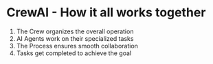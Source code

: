 # CrewAI - How it all works together

1. The Crew organizes the overall operation
2. AI Agents work on their specialized tasks
3. The Process ensures smooth collaboration
4. Tasks get completed to achieve the goal

